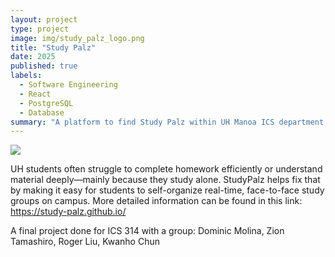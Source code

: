 ```yaml
---
layout: project
type: project
image: img/study_palz_logo.png
title: "Study Palz"
date: 2025
published: true
labels:
  - Software Engineering
  - React
  - PostgreSQL
  - Database
summary: "A platform to find Study Palz within UH Manoa ICS department."
---
```


<img class="img-fluid" src="../img/study_palz.jpg">


UH students often struggle to complete homework efficiently or understand material deeply—mainly because they study alone. StudyPalz helps fix that by making it easy for students to self-organize real-time, face-to-face study groups on campus.
More detailed information can be found in this link:
https://study-palz.github.io/


A final project done for ICS 314 with a group: Dominic Molina, Zion Tamashiro, Roger Liu, Kwanho Chun
